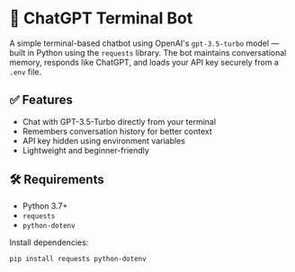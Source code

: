 # 💬 ChatGPT Terminal Bot

A simple terminal-based chatbot using OpenAI's `gpt-3.5-turbo` model — built in Python using the `requests` library. The bot maintains conversational memory, responds like ChatGPT, and loads your API key securely from a `.env` file.

## ✅ Features

- Chat with GPT-3.5-Turbo directly from your terminal
- Remembers conversation history for better context
- API key hidden using environment variables
- Lightweight and beginner-friendly

## 🛠 Requirements

- Python 3.7+
- `requests`
- `python-dotenv`

Install dependencies:
```bash
pip install requests python-dotenv

